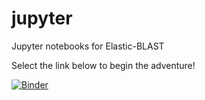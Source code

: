 # jupyter
Jupyter notebooks for Elastic-BLAST 

Select the link below to begin the adventure!

[![Binder](https://mybinder.org/badge_logo.svg)](https://mybinder.org/v2/gh/tom6931/elastic-blast-demos/master)

